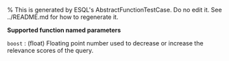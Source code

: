 % This is generated by ESQL's AbstractFunctionTestCase. Do no edit it. See ../README.md for how to regenerate it.

**Supported function named parameters**

`boost`
:   (float) Floating point number used to decrease or increase the relevance scores of the query.


